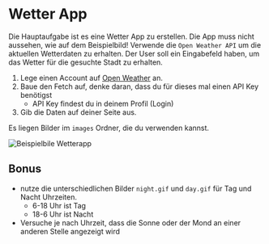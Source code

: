 # Wetter App

Die Hauptaufgabe ist es eine Wetter App zu erstellen. Die App muss nicht aussehen, wie auf dem Beispielbild! Verwende die `Open Weather API` um die aktuellen Wetterdaten zu erhalten. Der User soll ein Eingabefeld haben, um das Wetter für die gesuchte Stadt zu erhalten.

1. Lege einen Account auf [Open Weather](https://openweathermap.org) an.
2. Baue den Fetch auf, denke daran, dass du für dieses mal einen API Key benötigst
   - API Key findest du in deinem Profil (Login)
3. Gib die Daten auf deiner Seite aus.

Es liegen Bilder im `images` Ordner, die du verwenden kannst.

![Beispielbile Wetterapp](./assets/exampleImg.gif)

## Bonus

- nutze die unterschiedlichen Bilder `night.gif` und `day.gif` für Tag und Nacht Uhrzeiten.
  - 6-18 Uhr ist Tag
  - 18-6 Uhr ist Nacht
- Versuche je nach Uhrzeit, dass die Sonne oder der Mond an einer anderen Stelle angezeigt wird
